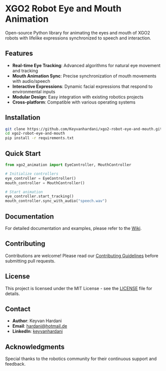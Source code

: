 # XGO2 Robot Eye and Mouth Animation

Open-source Python library for animating the eyes and mouth of XGO2 robots with lifelike expressions synchronized to speech and interaction.

## Features

- **Real-time Eye Tracking**: Advanced algorithms for natural eye movement and tracking
- **Mouth Animation Sync**: Precise synchronization of mouth movements with audio/speech
- **Interactive Expressions**: Dynamic facial expressions that respond to environmental inputs
- **Modular Design**: Easy integration with existing robotics projects
- **Cross-platform**: Compatible with various operating systems

## Installation

```bash
git clone https://github.com/Keyvanhardani/xgo2-robot-eye-and-mouth.git
cd xgo2-robot-eye-and-mouth
pip install -r requirements.txt
```

## Quick Start

```python
from xgo2_animation import EyeController, MouthController

# Initialize controllers
eye_controller = EyeController()
mouth_controller = MouthController()

# Start animation
eye_controller.start_tracking()
mouth_controller.sync_with_audio("speech.wav")
```

## Documentation

For detailed documentation and examples, please refer to the [Wiki](../../wiki).

## Contributing

Contributions are welcome! Please read our [Contributing Guidelines](CONTRIBUTING.md) before submitting pull requests.

## License

This project is licensed under the MIT License - see the [LICENSE](LICENSE) file for details.

## Contact

- **Author**: Keyvan Hardani
- **Email**: hardani@hotmail.de
- **LinkedIn**: [keyvanhardani](https://linkedin.com/in/keyvanhardani)

## Acknowledgments

Special thanks to the robotics community for their continuous support and feedback.
